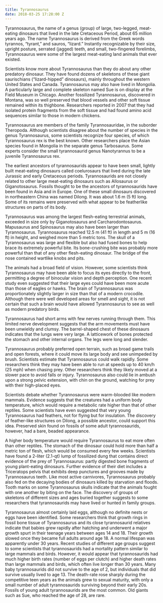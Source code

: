 ```yaml
---
title: Tyrannosaurus
date: 2018-03-25 17:28:00 Z
---
```


Tyrannosaurus, the name of a genus (group) of large, two-legged, meat-eating dinosaurs that lived in the late Cretaceous Period, about 65 million years ago. The name Tyrannosaurus is derived from the Greek words tyrannos, “tyrant,” and sauros, “lizard.” Instantly recognizable by their size, upright posture, serrated (jagged) teeth, and small, two-fingered forelimbs, Tyrannosaurus were some of the largest meat-eating land animals that ever existed.

Scientists know more about Tyrannosaurus than they do about any other predatory dinosaur. They have found dozens of skeletons of these giant saurischians (“lizard-hipped” dinosaurs), mainly throughout the western United States and Canada. Tyrannosaurus may also have lived in Mongolia. A particularly large and complete skeleton named Sue is on display at the Field Museum in Chicago. Another fossilized Tyrannosaurus, discovered in Montana, was so well preserved that blood vessels and other soft tissue remained within its thighbone. Researchers reported in 2007 that they had isolated protein fragments from the soft tissue and had found amino acid sequences similar to those in modern chickens.

Tyrannosaurus are members of the family Tyrannosauridae, in the suborder Theropoda. Although scientists disagree about the number of species in the genus Tyrannosaurus, some scientists recognize four species, of which Tyrannosaurus rex is the best known. Other researchers place the Asian species found in Mongolia in the separate genus Tarbosaurus. Some experts consider the small tyrannosaurid genus Nanotyrannus to be a juvenile Tyrannosaurus rex.

The earliest ancestors of tyrannosaurids appear to have been small, lightly built meat-eating dinosaurs called coelurosaurs that lived during the late Jurassic and early Cretaceous periods. Tyrannosaurids are not closely related to other large meat-eating dinosaurs such as Allosaurus or Giganotosaurus. Fossils thought to be the ancestors of tyrannosaurids have been found in Asia and in Europe. One of these small dinosaurs discovered in northeastern China was named Dilong. It was about 1.6 m (5 ft) long. Some of its remains were preserved with what appear to be featherlike structures on parts of its body.

Tyrannosaurus was among the largest flesh-eating terrestrial animals, exceeded in size only by Giganotosaurus and Carcharodontosaurus. Mapusaurus and Spinosaurus may also have been larger than Tyrannosaurus. Tyrannosaurus reached 12.5 m (41 ft) in length and 5 m (16 ft) in height, and weighed more than 5 metric tons. The skull of a Tyrannosaurus was large and flexible but also had fused bones to help brace its extremely powerful bite. Its bone-crushing bite was probably more powerful than that of any other flesh-eating dinosaur. The bridge of the nose contained wartlike knobs and pits.

The animals had a broad field of vision. However, some scientists think Tyrannosaurus may have been able to focus its eyes directly to the front, permitting a degree of binocular vision and depth perception. One recent study even suggested that their large eyes could have been more acute than those of eagles or hawks. The brain of Tyrannosaurus was proportionately slightly larger in size than that of a modern crocodile. Although there were well developed areas for smell and sight, it is not certain that such a brain would have allowed Tyrannosaurus to see as well as modern predatory birds.

Tyrannosaurus had short arms with few nerves running through them. This limited nerve development suggests that the arm movements must have been unwieldy and clumsy. The barrel-shaped chest of these dinosaurs indicates that the lungs were very large. A latticework of bones protected the stomach and other internal organs. The legs were long and slender.

Tyrannosaurus probably preferred open terrain, such as broad game trails and open forests, where it could move its large body and see unimpeded by brush. Scientists estimate that Tyrannosaurus could walk rapidly. Some researchers think they may have been able to run at speeds up to 40 km/h (25 mph) when chasing prey. Other researchers think they likely moved at a slower pace to avoid falls or injury. Tyrannosaurus also could lie in ambush upon a strong pelvic extension, with chin on the ground, watching for prey with their high-placed eyes. 

Scientists debate whether Tyrannosaurus were warm-blooded like modern mammals. Evidence suggests that the creatures had a uniform body temperature, which would require a metabolic rate higher than that of other reptiles. Some scientists have even suggested that very young Tyrannosaurus had feathers, not for flying but for insulation. The discovery of feather-like structures on Dilong, a possible ancestor, could support this idea. Preserved skin found on fossils of some adult tyrannosaurids, however, had a bare, beaded appearance.

A higher body temperature would require Tyrannosaurus to eat more often than other reptiles. The stomach of the dinosaur could hold more than half a metric ton of flesh, which would be consumed every few weeks. Scientists have found a 2-liter (2.1-qt) lump of fossilized dung that contains direct evidence of the prey of Tyrannosaurus: partly digested bone fragments of young plant-eating dinosaurs. Further evidence of their diet includes a Triceratops pelvis that exhibits deep punctures and grooves made by Tyrannosaurus teeth. Like most active carnivores, Tyrannosaurus probably also fed on the decaying bodies of dinosaurs killed by starvation and floods. Tooth marks on some Tyrannosaurus skulls indicate that the animals fought with one another by biting on the face. The discovery of groups of skeletons of different sizes and ages buried together suggests to some researchers that tyrannosaurids may have lived or hunted in family groups.

Tyrannosaurus almost certainly laid eggs, although no definite nests or eggs have been identified. Some researchers think that growth rings in fossil bone tissue of Tyrannosaurus and its close tyrannosaurid relatives indicate that babies grew rapidly after hatching and underwent a major growth spurt in their teenage years between ages 14 and 18. Their growth slowed once they became full adults around age 18. A normal lifespan was apparently under 30 years. Recent studies of different age groups suggest to some scientists that tyrannosaurids had a mortality pattern similar to large mammals and birds. However, it would appear that tyrannosaurids had much higher birth rates (number of eggs per clutch) and higher death rates than large mammals and birds, which often live longer than 30 years. Many baby tyrannosaurids did not survive to the age of 2, but individuals that did survive usually lived to age 13. The death-rate rose sharply during the competitive teen years as the animals grew to sexual maturity, with only a small number of adult tyrannosaurids surviving beyond their early 20s. Fossils of young adult tyrannosaurids are the most common. Old giants such as Sue, who reached the age of 28, are rare.